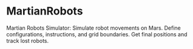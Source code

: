 # MartianRobots
Martian Robots Simulator: Simulate robot movements on Mars. Define configurations, instructions, and grid boundaries. Get final positions and track lost robots.
